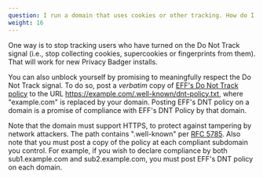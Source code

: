 ```yaml
---
question: I run a domain that uses cookies or other tracking. How do I stop Privacy Badger from blocking me?
weight: 16
---
```


One way is to stop tracking users who have turned on the Do Not Track signal (i.e., stop collecting cookies, supercookies or fingerprints from them). That will work for new Privacy Badger installs.

You can also unblock yourself by promising to meaningfully respect the Do Not Track signal. To do so, post a _verbatim_ copy of [EFF's Do Not Track policy](https://www.eff.org/dnt-policy) to the URL https://example.com/.well-known/dnt-policy.txt, where "example.com" is replaced by your domain. Posting EFF's DNT policy on a domain is a promise of compliance with EFF's DNT Policy by that domain.

Note that the domain must support HTTPS, to protect against tampering by network attackers. The path contains ".well-known" per [RFC 5785](https://tools.ietf.org/html/rfc5785). Also note that you must post a copy of the policy at each compliant subdomain you control. For example, if you wish to declare compliance by both sub1.example.com and sub2.example.com, you must post EFF's DNT policy on each domain.
